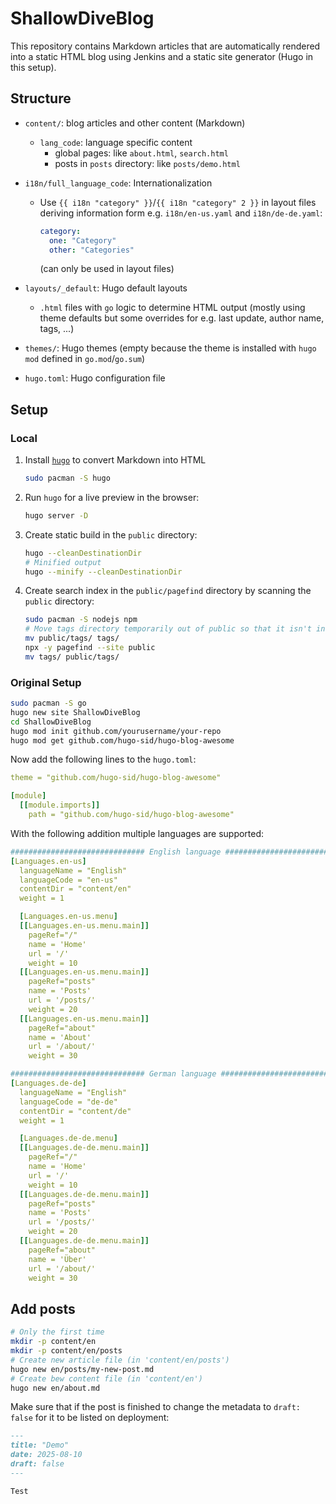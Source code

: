 # ShallowDiveBlog

This repository contains Markdown articles that are automatically rendered into a static HTML blog using Jenkins and a static site generator (Hugo in this setup).

## Structure

- `content/`: blog articles and other content (Markdown)
  - `lang_code`: language specific content
    - global pages: like `about.html`, `search.html`
    - posts in `posts` directory: like `posts/demo.html`
- `i18n/full_language_code`: Internationalization
  - Use `{{ i18n "category" }}`/`{{ i18n "category" 2 }}` in layout files deriving information form e.g. `i18n/en-us.yaml` and `i18n/de-de.yaml`:

    ```yaml
    category:
      one: "Category"
      other: "Categories"
    ```

    (can only be used in layout files)

- `layouts/_default`: Hugo default layouts
  - `.html` files with `go` logic to determine HTML output (mostly using theme defaults but some overrides for e.g. last update, author name, tags, ...)
- `themes/`: Hugo themes (empty because the theme is installed with `hugo mod` defined in `go.mod`/`go.sum`)
- `hugo.toml`: Hugo configuration file

## Setup

### Local

1. Install [`hugo`](https://gohugo.io/) to convert Markdown into HTML

   ```sh
   sudo pacman -S hugo
   ```

2. Run `hugo` for a live preview in the browser:

   ```sh
   hugo server -D
   ```

3. Create static build in the `public` directory:

   ```sh
   hugo --cleanDestinationDir
   # Minified output
   hugo --minify --cleanDestinationDir
   ```

4. Create search index in the `public/pagefind` directory by scanning the `public` directory:

   ```sh
   sudo pacman -S nodejs npm
   # Move tags directory temporarily out of public so that it isn't indexed
   mv public/tags/ tags/
   npx -y pagefind --site public
   mv tags/ public/tags/
   ```

### Original Setup

```sh
sudo pacman -S go
hugo new site ShallowDiveBlog
cd ShallowDiveBlog
hugo mod init github.com/yourusername/your-repo
hugo mod get github.com/hugo-sid/hugo-blog-awesome
```

Now add the following lines to the `hugo.toml`:

```yaml
theme = "github.com/hugo-sid/hugo-blog-awesome"

[module]
  [[module.imports]]
    path = "github.com/hugo-sid/hugo-blog-awesome"
```

With the following addition multiple languages are supported:

```yaml
############################## English language ################################
[Languages.en-us]
  languageName = "English"
  languageCode = "en-us"
  contentDir = "content/en"
  weight = 1

  [Languages.en-us.menu]
  [[Languages.en-us.menu.main]]
    pageRef="/"
    name = 'Home'
    url = '/'
    weight = 10
  [[Languages.en-us.menu.main]]
    pageRef="posts"
    name = 'Posts'
    url = '/posts/'
    weight = 20
  [[Languages.en-us.menu.main]]
    pageRef="about"
    name = 'About'
    url = '/about/'
    weight = 30

############################## German language ################################
[Languages.de-de]
  languageName = "English"
  languageCode = "de-de"
  contentDir = "content/de"
  weight = 1

  [Languages.de-de.menu]
  [[Languages.de-de.menu.main]]
    pageRef="/"
    name = 'Home'
    url = '/'
    weight = 10
  [[Languages.de-de.menu.main]]
    pageRef="posts"
    name = 'Posts'
    url = '/posts/'
    weight = 20
  [[Languages.de-de.menu.main]]
    pageRef="about"
    name = 'Über'
    url = '/about/'
    weight = 30
```

## Add posts

```sh
# Only the first time
mkdir -p content/en
mkdir -p content/en/posts
# Create new article file (in 'content/en/posts')
hugo new en/posts/my-new-post.md
# Create bew content file (in 'content/en')
hugo new en/about.md
```

Make sure that if the post is finished to change the metadata to `draft: false` for it to be listed on deployment:

```markdown
---
title: "Demo"
date: 2025-08-10
draft: false
---

Test
```

